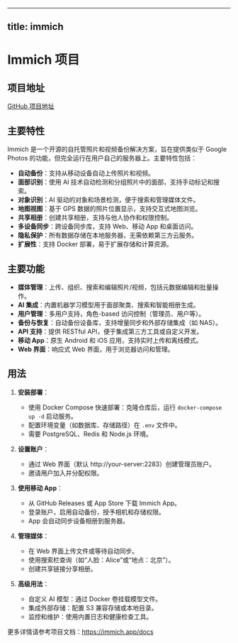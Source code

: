 
---
title: immich
---

# Immich 项目

## 项目地址
[GitHub 项目地址](https://github.com/immich-app/immich)

## 主要特性
Immich 是一个开源的自托管照片和视频备份解决方案，旨在提供类似于 Google Photos 的功能，但完全运行在用户自己的服务器上。主要特性包括：
- **自动备份**：支持从移动设备自动上传照片和视频。
- **面部识别**：使用 AI 技术自动检测和分组照片中的面部，支持手动标记和搜索。
- **对象识别**：AI 驱动的对象和场景检测，便于搜索和管理媒体文件。
- **地图视图**：基于 GPS 数据的照片位置显示，支持交互式地图浏览。
- **共享相册**：创建共享相册，支持与他人协作和权限控制。
- **多设备同步**：跨设备同步库，支持 Web、移动 App 和桌面访问。
- **隐私保护**：所有数据存储在本地服务器，无需依赖第三方云服务。
- **扩展性**：支持 Docker 部署，易于扩展存储和计算资源。

## 主要功能
- **媒体管理**：上传、组织、搜索和编辑照片/视频，包括元数据编辑和批量操作。
- **AI 集成**：内置机器学习模型用于面部聚类、搜索和智能相册生成。
- **用户管理**：多用户支持，角色-based 访问控制（管理员、用户等）。
- **备份与恢复**：自动备份设备库，支持增量同步和外部存储集成（如 NAS）。
- **API 支持**：提供 RESTful API，便于集成第三方工具或自定义开发。
- **移动 App**：原生 Android 和 iOS 应用，支持实时上传和离线模式。
- **Web 界面**：响应式 Web 界面，用于浏览器访问和管理。

## 用法
1. **安装部署**：
   - 使用 Docker Compose 快速部署：克隆仓库后，运行 `docker-compose up -d` 启动服务。
   - 配置环境变量（如数据库、存储路径）在 `.env` 文件中。
   - 需要 PostgreSQL、Redis 和 Node.js 环境。

2. **设置账户**：
   - 通过 Web 界面（默认 http://your-server:2283）创建管理员账户。
   - 邀请用户加入并分配权限。

3. **使用移动 App**：
   - 从 GitHub Releases 或 App Store 下载 Immich App。
   - 登录账户，启用自动备份，授予相机和存储权限。
   - App 会自动同步设备相册到服务器。

4. **管理媒体**：
   - 在 Web 界面上传文件或等待自动同步。
   - 使用搜索栏查询（如“人脸：Alice”或“地点：北京”）。
   - 创建共享链接分享相册。

5. **高级用法**：
   - 自定义 AI 模型：通过 Docker 卷挂载模型文件。
   - 集成外部存储：配置 S3 兼容存储或本地目录。
   - 监控和维护：使用内置日志和健康检查工具。

更多详情请参考项目文档：https://immich.app/docs